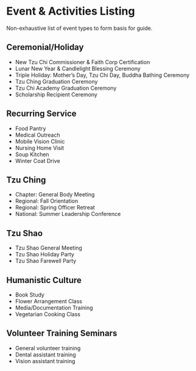 # Event & Activities Listing

Non-exhaustive list of event types to form basis for guide.

## Ceremonial/Holiday

* New Tzu Chi Commissioner & Faith Corp Certification
* Lunar New Year & Candlelight Blessing Ceremony
* Triple Holiday: Mother’s Day, Tzu Chi Day, Buddha Bathing Ceremony
* Tzu Ching Graduation Ceremony
* Tzu Chi Academy Graduation Ceremony
* Scholarship Recipient Ceremony

## Recurring Service

* Food Pantry
* Medical Outreach
* Mobile Vision Clinic
* Nursing Home Visit
* Soup Kitchen
* Winter Coat Drive

## Tzu Ching

* Chapter: General Body Meeting
* Regional: Fall Orientation
* Regional: Spring Officer Retreat
* National: Summer Leadership Conference

## Tzu Shao

* Tzu Shao General Meeting
* Tzu Shao Holiday Party
* Tzu Shao Farewell Party

## Humanistic Culture

* Book Study
* Flower Arrangement Class
* Media/Documentation Training
* Vegetarian Cooking Class

## Volunteer Training Seminars

* General volunteer training
* Dental assistant training
* Vision assistant training


